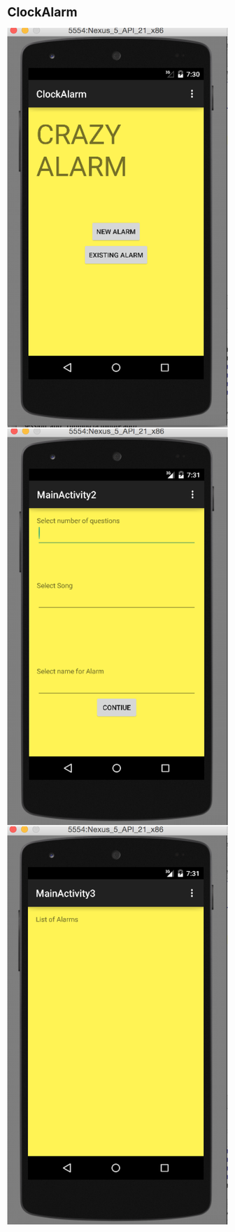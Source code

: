 # ClockAlarm
![ScreenShot](https://github.com/Satyajith/ClockAlarm/blob/master/ScreenShots/Screen%20Shot%202015-03-03%20at%2019.30.41.png)
![ScreenShot](https://github.com/Satyajith/ClockAlarm/blob/master/ScreenShots/Screen%20Shot%202015-03-03%20at%2019.30.58.png)
![ScreenShot](https://github.com/Satyajith/ClockAlarm/blob/master/ScreenShots/Screen%20Shot%202015-03-03%20at%2019.31.10.png)
